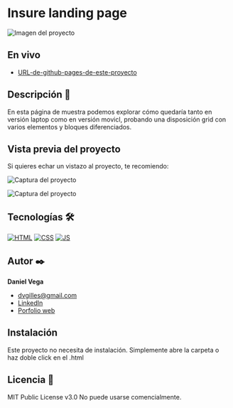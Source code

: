 # Insure landing page

![Imagen del proyecto](https://github.com/danielveg4/PENDINGinsure-landing-page/blob/main/capturaI.png?raw=true)

## En vivo

- [URL-de-github-pages-de-este-proyecto](https://danielveg4.github.io/PENDINGinsure-landing-page/)

## Descripción 📑

En esta página de muestra podemos explorar cómo quedaría tanto en versión laptop
como en versión movicl, probando una disposición grid con varios elementos y
bloques diferenciados.

## Vista previa del proyecto

Si quieres echar un vistazo al proyecto, te recomiendo:

![Captura del proyecto](https://github.com/danielveg4/PENDINGinsure-landing-page/blob/main/capturaI2.png?raw=true)

![Captura del proyecto](https://github.com/danielveg4/PENDINGinsure-landing-page/blob/main/capturaI3.png?raw=true)

## Tecnologías 🛠

<!-- Iconos sacados de: https://github.com/hendrasob/badges/blob/master/README.md y https://github.com/alexandresanlim/Badges4-README.md-Profile -->

[![HTML](https://img.shields.io/badge/HTML5-E34F26?style=for-the-badge&logo=html5&logoColor=white)](https://es.wikipedia.org/wiki/HTML5)
[![CSS](https://img.shields.io/badge/CSS3-1572B6?style=for-the-badge&logo=css3&logoColor=white)](https://es.wikipedia.org/wiki/CSS)
[![JS](https://img.shields.io/badge/JavaScript-F7DF1E?style=for-the-badge&logo=javascript&logoColor=black)](https://es.wikipedia.org/wiki/JavaScript)

## Autor ✒️

**Daniel Vega**

- [dvgilles@gmail.com](dvgilles@gmail.com)
- [LinkedIn](https://www.linkedin.com/in/tu-url-de-linkedin/)
- [Porfolio web](https://tu-dominio.com/)

## Instalación

Este proyecto no necesita de instalación. Simplemente abre la carpeta o haz
doble click en el .html

## Licencia 📄

MIT Public License v3.0 No puede usarse comencialmente.
